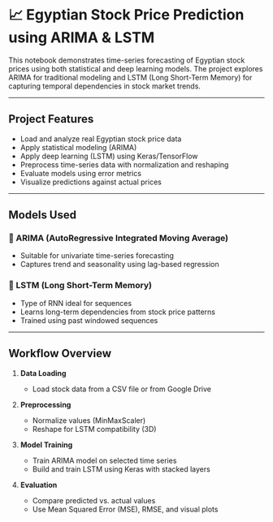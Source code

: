 # 📈 Egyptian Stock Price Prediction using ARIMA & LSTM

This notebook demonstrates time-series forecasting of Egyptian stock prices using both statistical and deep learning models. The project explores ARIMA for traditional modeling and LSTM (Long Short-Term Memory) for capturing temporal dependencies in stock market trends.

---

## Project Features

- Load and analyze real Egyptian stock price data
- Apply statistical modeling (ARIMA)
- Apply deep learning (LSTM) using Keras/TensorFlow
- Preprocess time-series data with normalization and reshaping
- Evaluate models using error metrics
- Visualize predictions against actual prices

---

## Models Used

### 🔹 ARIMA (AutoRegressive Integrated Moving Average)
- Suitable for univariate time-series forecasting
- Captures trend and seasonality using lag-based regression

### 🔹 LSTM (Long Short-Term Memory)
- Type of RNN ideal for sequences
- Learns long-term dependencies from stock price patterns
- Trained using past windowed sequences

---

## Workflow Overview

1. **Data Loading**
   - Load stock data from a CSV file or from Google Drive

2. **Preprocessing**
   - Normalize values (MinMaxScaler)
   - Reshape for LSTM compatibility (3D)

3. **Model Training**
   - Train ARIMA model on selected time series
   - Build and train LSTM using Keras with stacked layers

4. **Evaluation**
   - Compare predicted vs. actual values
   - Use Mean Squared Error (MSE), RMSE, and visual plots
